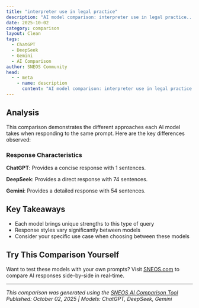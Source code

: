 ```yaml
---
title: "interpreter use in legal practice"
description: "AI model comparison: interpreter use in legal practice..."
date: 2025-10-02
category: comparison
layout: Clean
tags:
  - ChatGPT
  - DeepSeek
  - Gemini
  - AI Comparison
author: SNEOS Community
head:
  - - meta
    - name: description
      content: "AI model comparison: interpreter use in legal practice..."
---
```


<ChatComparison
  title="interpreter use in legal practice"
  prompt="interpreter use in legal practice"
  :responses='{
    "ChatGPT": "Interpreters play a crucial role in legal practice, particularly in courts and legal settings where parties speak different languages or where individuals have hearing impairments. Here are several key uses and considerations regarding interpreters in legal practice:\n\n1. **Courtroom Interpretation**:\n   - **Language Access**: Interpreters ensure that non-English speakers can understand court proceedings, communicate with their legal representatives, and participate fully in their cases.\n   - **Types of Cases**: They are used in criminal cases, civil lawsuits, family court, immigration hearings, and more.\n\n2. **Legal Document Translation**:\n   - In some cases, interpreters may also assist in translating legal documents for clients who do not speak the language of the legal system. This ensures that individuals understand contracts, agreements, and other legal documents.\n\n3. **Depositions and Interviews**:\n   - Interpreters often facilitate communication during depositions and interviews when attorneys are gathering evidence or conducting witness examinations involving non-English speakers.\n   \n4. **Ethics and Standards**:\n   - Professional interpreters must adhere to ethical standards such as confidentiality, impartiality, and accuracy. They must convey the original meaning of statements without adding or omitting information.\n\n5. **Cultural Competence**:\n   - Effective interpreting in legal contexts goes beyond language; it involves understanding cultural nuances that may influence communication and legal outcomes.\n\n6. **Hearing Impairment**:\n   - Sign language interpreters are employed in legal situations to assist individuals who are deaf or hard of hearing, ensuring they receive fair access to legal services.\n\n7. **Training and Certification**:\n   - Many jurisdictions require interpreters to have specific training and certification, especially for court work, to ensure a high level of proficiency and professionalism.\n\n8. **Technology and Remote Interpretation**:\n   - With advancements in technology, many legal practices now utilize remote interpretation services through video or phone conferencing, which can enhance access and convenience.\n\n9. **Bilingual Attorneys**:\n   - Some law firms may have bilingual attorneys who can perform the role of interpreter for clients, although this may raise questions about impartiality and ethics in certain situations.\n\n10. **Legal Aid and Pro Bono Services**:\n    - Interpreters are crucial for legal aid organizations that serve diverse communities, ensuring that language barriers do not prevent access to justice for underrepresented populations.\n\nUsing interpreters effectively in legal contexts not only facilitates communication but also upholds the principles of fairness and justice in the legal process.",
    "DeepSeek": "Of course. The use of interpreters in legal practice is not just a convenience; it is a fundamental component of due process and a right for individuals who are not proficient in the language of the court.\n\nHere\u2019s a comprehensive breakdown of interpreter use in legal practice, covering the legal basis, types of interpretation, best practices, and challenges.\n\n### 1. The Legal Basis: Why Interpreters are a Right, Not a Privilege\n\nThe requirement for interpreters is rooted in principles of fairness and constitutional law.\n\n*   **The Sixth Amendment (U.S. Constitution):** Guarantees the right to a fair trial, which includes the right to be present at one\u0027s own trial, the right to confront witnesses, and the right to the assistance of counsel. A defendant who cannot understand the proceedings cannot effectively exercise these rights.\n*   **Court Interpreters Act (1978):** This federal law mandates the use of certified interpreters in all federal judicial proceedings for parties or witnesses who speak only or primarily a language other than English, or who have a hearing impairment.\n*   **Title VI of the Civil Rights Act (1964):** Prohibits discrimination on the basis of national origin by any entity receiving federal financial assistance, which includes many courts and public defender offices. Failing to provide an interpreter can be seen as a form of discrimination.\n*   **Americans with Disabilities Act (ADA):** Requires the provision of qualified interpreters for individuals who are deaf or hard of hearing.\n\n### 2. Types of Interpretation Used in Legal Settings\n\nLegal interpreters don\u0027t just translate words; they convey meaning, tone, and cultural nuance. They use different modes depending on the situation:\n\n*   **Consecutive Interpretation:** The interpreter listens to a segment of speech (a few sentences or a paragraph) and then renders it into the target language while the speaker pauses. This is the most common mode for:\n    *   Attorney-client meetings\n    *   Witness testimony\n    *   Police interrogations\n*   **Simultaneous Interpretation:** The interpreter speaks at almost the same time as the original speaker, with only a slight lag. This requires specialized equipment (booths, headphones). It is used for:\n    *   Court proceedings where continuous flow is essential (e.g., the judge\u0027s instructions to the jury, opening/closing statements).\n*   **Sight Translation:** The interpreter reads a document written in one language and orally translates it into another language on sight. This is used for:\n    *   Translating plea agreements for a defendant to understand before signing.\n    *   Translating evidence, like a letter or contract, for a witness or client.\n*   **Whispered Interpretation (*Chuchotage*):** A form of simultaneous interpretation where the interpreter whispers the translation directly to one or two individuals without equipment. This is common for a defendant sitting at counsel table.\n\n### 3. Key Roles and Scenarios in Legal Practice\n\nInterpreters are critical in virtually every stage of the legal process:\n\n1.  **Attorney-Client Communication:** Ensuring a client fully understands their legal situation, can provide accurate instructions to their lawyer, and can participate in their own defense. This is the foundation of the attorney-client relationship.\n2.  **Law Enforcement Encounters:** During police stops, interrogations (Miranda rights must be accurately interpreted), and interviews.\n3.  **Depositions and Discovery:** Interpreting for witnesses during pre-trial testimony.\n4.  **Courtroom Proceedings:** Interpreting everything said by the judge, attorneys, witnesses, and the defendant for the non-English speaking party, and vice-versa.\n5.  **Administrative Hearings:** Immigration courts, asylum interviews, and other government proceedings where the stakes are often extremely high.\n\n### 4. The Interpreter\u0027s Ethical Code and Best Practices\n\nLegal interpreters are bound by a strict ethical code, often summarized by the four pillars:\n\n1.  **Accuracy and Completeness:** Interpret everything that is said, without adding, omitting, or summarizing. This includes slang, vulgarities, and hesitations. They must convey the register and tone of the speaker.\n2.  **Confidentiality:** All information learned during an assignment must be kept strictly confidential.\n3.  **Impartiality:** The interpreter must remain neutral and avoid conflicts of interest. They are a \u0022conduit\u0022 of language, not a participant in the case.\n4.  **Role Boundaries:** The interpreter is not an advisor, legal representative, or cultural broker (unless specifically asked by the court to explain a cultural concept). They must manage the flow of communication but not interject their own opinions.\n\n### 5. Critical Challenges and Pitfalls\n\n*   **Using Unqualified Interpreters:** The biggest mistake is using a bilingual family member, court staff, or even an attorney. This leads to:\n    *   **Lack of Accuracy:** They are not trained in legal terminology or the ethics of interpretation.\n    *   **Breach of Confidentiality:** A family member should not hear sensitive details.\n    *   **Conflicts of Interest:** They may have a stake in the outcome.\n    *   **Potential for Reversible Error:** A conviction can be overturned on appeal due to inadequate interpretation.\n*   **Complex Legal Terminology:** Words like \u0022discovery,\u0022 \u0022mens rea,\u0022 \u0022hearsay,\u0022 and \u0022beyond a reasonable doubt\u0022 have no direct equivalent in many languages. A qualified interpreter knows how to convey the legal concept accurately.\n*   **Cultural and Dialectal Nuances:** An interpreter must be matched not just by language, but often by specific dialect and cultural background to ensure true understanding.\n*   **Maintaining the Record:** The interpreter\u0027s words become part of the official record. Any error can have lasting consequences.\n\n### Best Practices for Legal Professionals Working with Interpreters\n\n*   **Plan Ahead:** Request a certified or qualified interpreter as early as possible.\n*   **Brief the Interpreter:** Before the proceeding, provide the interpreter with relevant documents (complaints, witness lists, key exhibits) and explain the context.\n*   **Speak Directly to the Person:** When asking a question, say \u0022Mr. Garcia, where were you that night?\u0022 not \u0022Ask him where he was.\u0022\n*   **Pace Your Speech:** Speak in short, manageable segments for consecutive interpretation. Pause naturally.\n*   **Avoid Jargon and Idioms:** Use clear, simple language. Say \u0022You must stay in this state\u0022 instead of \u0022You can\u0027t leave the state.\u0022\n*   **Debrief if Necessary:** Afterward, you can ask the interpreter about any potential linguistic or cultural issues they observed, but not for their opinion on the case.\n\nIn summary, interpreters are essential officers of the court who bridge the language gap to protect the rights of individuals and ensure the integrity of the legal process. Their role is complex, demanding, and indispensable to the administration of justice.",
    "Gemini": "Interpreters play a crucial role in ensuring fair and effective legal proceedings when individuals involved do not speak the court\u0027s official language or have communication barriers. Their presence upholds fundamental principles of justice, including due process, equal access to the courts, and the right to a fair trial. Here\u0027s a breakdown of how interpreters are used in legal practice:\n\n**1. Key Areas of Use:**\n\n*   **Courtroom Proceedings:**\n    *   **Trials:** Interpreting testimony from witnesses, defendants, and other participants.\n    *   **Hearings:** Providing interpretation during arraignments, preliminary hearings, motion hearings, and other pre-trial proceedings.\n    *   **Sentencing:** Interpreting statements made by the defendant, victims, and attorneys during sentencing.\n*   **Attorney-Client Communication:**\n    *   **Interviews:** Facilitating communication between attorneys and clients during interviews, case preparation, and legal consultations.\n    *   **Discovery:** Interpreting documents, depositions, and interrogatories.\n    *   **Legal Advice:** Ensuring that clients fully understand legal advice, rights, and obligations.\n*   **Law Enforcement:**\n    *   **Interrogations:** Providing interpretation during police interrogations of suspects.\n    *   **Arrests:** Interpreting the explanation of rights and the charges against an individual being arrested.\n    *   **Witness Interviews:** Assisting law enforcement in gathering information from witnesses who speak a different language.\n*   **Administrative Proceedings:**\n    *   **Immigration Hearings:** Interpreting for individuals appearing before immigration courts or agencies.\n    *   **Social Security Hearings:** Facilitating communication during hearings related to Social Security benefits.\n    *   **Worker\u0027s Compensation Hearings:** Providing interpretation in cases involving workplace injuries or illnesses.\n*   **Depositions:**\n    *   **Witness Testimony:** Translating questions from attorneys and answers from witnesses during deposition proceedings.\n*   **Mediation and Arbitration:**\n    *   **Facilitating Negotiations:** Interpreting for parties involved in mediation or arbitration to help them reach a resolution.\n\n**2. Types of Interpreting:**\n\n*   **Simultaneous Interpreting:** The interpreter speaks at the same time as the speaker, typically used in courtrooms and large gatherings. This requires specialized equipment and high levels of concentration.\n*   **Consecutive Interpreting:** The speaker pauses periodically to allow the interpreter to convey the message, commonly used in interviews, depositions, and smaller hearings.\n*   **Sight Translation:** The interpreter reads a written document in one language and translates it orally into another language, often used for court documents or legal correspondence.\n\n**3. Legal and Ethical Considerations:**\n\n*   **Confidentiality:** Interpreters are bound by confidentiality agreements similar to those of attorneys, protecting client information.\n*   **Accuracy and Impartiality:** Interpreters must provide accurate and impartial interpretations, without adding their own opinions or biases.\n*   **Qualifications and Certification:** Many jurisdictions require court interpreters to be certified or qualified, demonstrating proficiency in both languages and knowledge of legal terminology. The National Center for State Courts maintains a directory of state court interpreter programs. Federal courts also have their own certification process.\n*   **Impartiality:** Interpreters should be free of any conflicts of interest that could compromise their impartiality, such as being related to a party in the case or having a personal connection to the situation.\n*   **Competency:** Interpreters should have the necessary skills and knowledge to accurately interpret legal terminology and complex concepts.  This includes knowledge of legal procedures and terminology.\n*   **Ethical Codes:**  Professional interpreter associations (like the National Association of Judiciary Interpreters and Translators - NAJIT) have ethical codes that outline the responsibilities and conduct expected of interpreters.  These codes often address accuracy, impartiality, confidentiality, and professional development.\n*   **Right to an Interpreter:** In criminal cases, defendants who do not understand the language of the court have a constitutional right to an interpreter. This right is often extended to civil cases as well.\n\n**4. Importance of Qualified Interpreters:**\n\n*   **Accuracy:** Ensuring that legal proceedings are based on accurate information. A mistranslation can have serious consequences.\n*   **Fairness:** Protecting the rights of individuals who do not speak the court\u0027s language.\n*   **Efficiency:** Preventing delays and misunderstandings that can arise from language barriers.\n*   **Credibility:** Maintaining the integrity of the legal system by ensuring that all parties have a clear understanding of the proceedings.\n\n**5. Challenges and Best Practices:**\n\n*   **Complex Legal Terminology:** Legal language can be complex and nuanced, requiring interpreters to have specialized knowledge.\n*   **Cultural Differences:** Interpreters must be aware of cultural differences that can affect communication.\n*   **Emotional Content:** Interpreting emotional testimony can be challenging, requiring interpreters to remain neutral and objective.\n*   **Best Practices:**\n    *   Use qualified and certified interpreters.\n    *   Provide interpreters with advance information about the case.\n    *   Allow interpreters to ask for clarification when needed.\n    *   Ensure that interpreters have adequate breaks.\n    *   Confirm the accuracy of the interpretation.\n\n**In summary,** interpreters are essential for ensuring fairness, accuracy, and efficiency in legal proceedings involving individuals who do not speak the court\u0027s language.  The use of qualified and ethical interpreters is critical to upholding the principles of justice and protecting the rights of all parties involved. Choosing a qualified interpreter is critical; attorneys should seek interpreters with certifications, experience in legal settings, and a strong understanding of both languages and cultures involved. It is not advisable to use family members or friends as interpreters due to potential bias and lack of professional expertise.\n"
  }'
  published-date="03:24"
/>

## Analysis

This comparison demonstrates the different approaches each AI model takes when responding to the same prompt. Here are the key differences observed:

### Response Characteristics

**ChatGPT**: Provides a concise response with 1 sentences. 

**DeepSeek**: Provides a direct response with 74 sentences. 

**Gemini**: Provides a detailed response with 54 sentences. 

## Key Takeaways

- Each model brings unique strengths to this type of query
- Response styles vary significantly between models
- Consider your specific use case when choosing between these models

## Try This Comparison Yourself

Want to test these models with your own prompts? Visit [SNEOS.com](https://sneos.com) to compare AI responses side-by-side in real-time.

---

*This comparison was generated using the [SNEOS AI Comparison Tool](https://sneos.com)*
*Published: October 02, 2025 | Models: ChatGPT, DeepSeek, Gemini*

